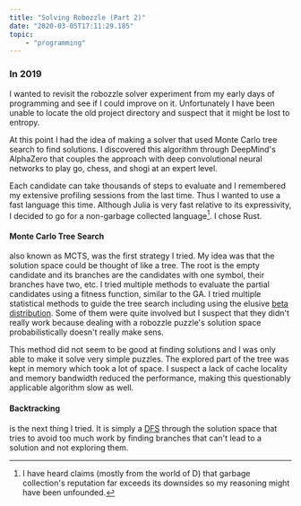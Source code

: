 ```yaml
---
title: "Solving Robozzle (Part 2)"
date: "2020-03-05T17:11:29.185"
topic:
    - "programming"
---
```


### In 2019

I wanted to revisit the robozzle solver experiment from my early days of programming and see if I could improve on it. Unfortunately I have been unable to locate the old project directory and suspect that it might be lost to entropy.

At this point I had the idea of making a solver that used Monte Carlo tree search to find solutions. I discovered this algorithm through DeepMind's AlphaZero that couples the approach with deep convolutional neural networks to play go, chess, and shogi at an expert level.

Each candidate can take thousands of steps to evaluate and I remembered my extensive profiling sessions from the last time. Thus I wanted to use a fast language this time. Although Julia is very fast relative to its expressivity, I decided to go for a non-garbage collected language[^1]. I chose Rust.

#### Monte Carlo Tree Search

also known as MCTS, was the first strategy I tried.
My idea was that the solution space could be thought of like a tree.
The root is the empty candidate and its branches are the candidates with one symbol,
their branches have two, etc.
I tried multiple methods to evaluate the partial candidates using a fitness function, similar to the GA.
I tried multiple statistical methods to guide the tree search including using the elusive [beta distribution](https://en.wikipedia.org/wiki/Beta_distribution). Some of them were quite involved but I suspect that they didn't really work because dealing with a robozzle puzzle's solution space probabilistically doesn't really make sens.

This method did not seem to be good at finding solutions and I was only able to make it solve very simple puzzles. The explored part of the tree was kept in memory which took a lot of space. I suspect a lack of cache locality and memory bandwidth reduced the performance, making this questionably applicable algorithm slow as well.

#### Backtracking

is the next thing I tried. It is simply a [DFS](https://en.wikipedia.org/wiki/Depth-first_search) through the solution space that tries to avoid too much work by finding branches that can't lead to a solution and not exploring them.

[^1]: I have heard claims (mostly from the world of D) that garbage collection's reputation far exceeds its downsides so my reasoning might have been unfounded.
